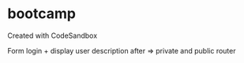 # bootcamp

Created with CodeSandbox

Form login + display user description after
=> private and public router
